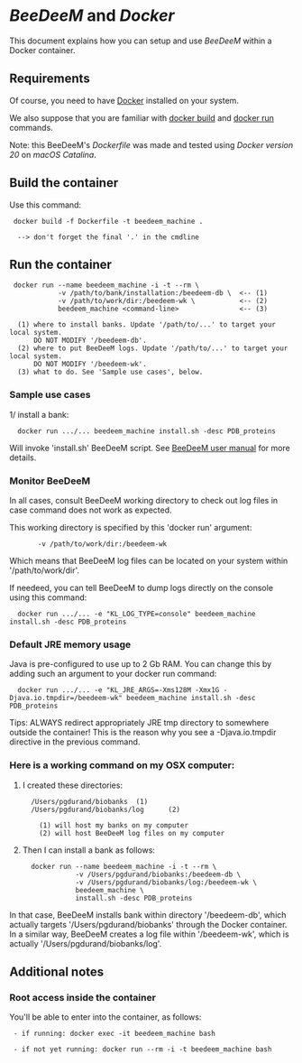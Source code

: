 # *BeeDeeM* and *Docker*

This document explains how you can setup and use *BeeDeeM* within a Docker container.

## Requirements

Of course, you need to have [Docker](https://docs.docker.com/engine/installation/) installed on your system. 

We also suppose that you are familiar with [docker build](https://docs.docker.com/engine/reference/commandline/build/) and [docker run](https://docs.docker.com/engine/reference/commandline/run/) commands.

Note: this BeeDeeM's *Dockerfile* was made and tested using *Docker version 20* on *macOS Catalina*. 

## Build the container

Use this command: 
  
     docker build -f Dockerfile -t beedeem_machine .

      --> don't forget the final '.' in the cmdline

## Run the container

     docker run --name beedeem_machine -i -t --rm \
                -v /path/to/bank/installation:/beedeem-db \  <-- (1)
                -v /path/to/work/dir:/beedeem-wk \           <-- (2)
                beedeem_machine <command-line>               <-- (3)
      
      (1) where to install banks. Update '/path/to/...' to target your local system. 
          DO NOT MODIFY '/beedeem-db'.
      (2) where to put BeeDeeM logs. Update '/path/to/...' to target your local system. 
          DO NOT MODIFY '/beedeem-wk'.
      (3) what to do. See 'Sample use cases', below.


### Sample use cases
 
1/ install a bank:
 
      docker run .../... beedeem_machine install.sh -desc PDB_proteins
 
Will invoke 'install.sh' BeeDeeM script. See [BeeDeeM user manual](https://pgdurand.gitbooks.io/beedeem/test_install.html\#install-a-bank) for more details. 


### Monitor BeeDeeM
   
In all cases, consult BeeDeeM working directory to check out log files in case command does not work as expected.
 
This working directory is specified by this 'docker run' argument:

           -v /path/to/work/dir:/beedeem-wk

Which means that BeeDeeM log files can be located on your system within '/path/to/work/dir'. 

If needeed, you can tell BeeDeeM to dump logs directly on the console using this command:

      docker run .../... -e "KL_LOG_TYPE=console" beedeem_machine install.sh -desc PDB_proteins

### Default JRE memory usage

Java is pre-configured to use up to 2 Gb RAM. You can change this by adding such an argument to your docker run command:

      docker run .../... -e "KL_JRE_ARGS=-Xms128M -Xmx1G -Djava.io.tmpdir=/beedeem-wk" beedeem_machine install.sh -desc PDB_proteins

Tips: ALWAYS redirect appropriately JRE tmp directory to somewhere outside the container! This is the reason why you see a -Djava.io.tmpdir directive in the previous command.

### Here is a working command on my OSX computer:

1. I created these directories:

         /Users/pgdurand/biobanks  (1)
         /Users/pgdurand/biobanks/log      (2)

           (1) will host my banks on my computer
           (2) will host BeeDeeM log files on my computer

2. Then I can install a bank as follows:

         docker run --name beedeem_machine -i -t --rm \
                    -v /Users/pgdurand/biobanks:/beedeem-db \
                    -v /Users/pgdurand/biobanks/log:/beedeem-wk \
                    beedeem_machine \
                    install.sh -desc PDB_proteins

In that case, BeeDeeM installs bank within directory '/beedeem-db', which actually targets '/Users/pgdurand/biobanks' through the Docker container. In a similar way, BeeDeeM creates a log file within '/beedeem-wk', which is actually '/Users/pgdurand/biobanks/log'.

## Additional notes
 
### Root access inside the container

You'll be able to enter into the container, as follows:

     - if running: docker exec -it beedeem_machine bash

     - if not yet running: docker run --rm -i -t beedeem_machine bash
